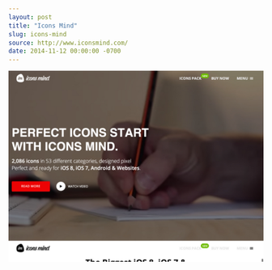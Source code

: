 ```yaml
---
layout: post
title: "Icons Mind"
slug: icons-mind
source: http://www.iconsmind.com/
date: 2014-11-12 00:00:00 -0700
---
```


<img src="/assets/img/screenshots/icons-mind.jpg">

